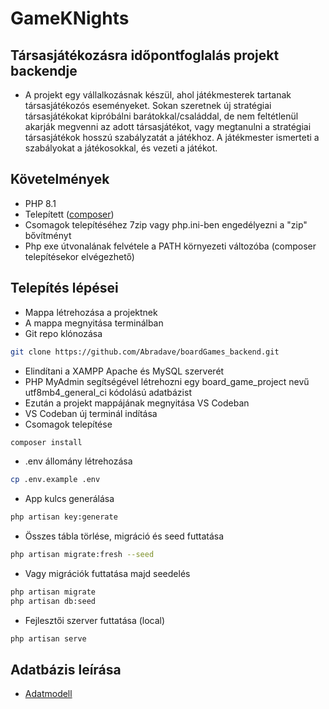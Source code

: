 # GameKNights 

## Társasjátékozásra időpontfoglalás projekt backendje

- A projekt egy vállalkozásnak készül, ahol játékmesterek tartanak társasjátékozós eseményeket. Sokan szeretnek új stratégiai társasjátékokat kipróbálni barátokkal/családdal, de nem feltétlenül akarják megvenni az adott társasjátékot, vagy megtanulni a stratégiai társasjátékok hosszú szabályzatát a játékhoz. A játékmester ismerteti a szabályokat a játékosokkal, és vezeti a játékot.

## Követelmények

- PHP 8.1
- Telepített ([composer](https://getcomposer.org/))
- Csomagok telepítéséhez 7zip vagy php.ini-ben engedélyezni a "zip" bővítményt
- Php exe útvonalának felvétele a PATH környezeti változóba (composer telepítésekor elvégezhető)

## Telepítés lépései

- Mappa létrehozása a projektnek
- A mappa megnyitása terminálban
- Git repo klónozása

```sh
git clone https://github.com/Abradave/boardGames_backend.git
```

- Elindítani a XAMPP Apache és MySQL szerverét
- PHP MyAdmin segítségével létrehozni egy board_game_project nevű utf8mb4_general_ci kódolású adatbázist
- Ezután a projekt mappájának megnyitása VS Codeban
- VS Codeban új terminál indítása
- Csomagok telepítése

```sh
composer install
```

- .env állomány létrehozása
  
```sh
cp .env.example .env
```

- App kulcs generálása
  
```sh
php artisan key:generate 
```

- Összes tábla törlése, migráció és seed futtatása

```sh
php artisan migrate:fresh --seed
```

- Vagy migrációk futtatása majd seedelés

```sh
php artisan migrate
php artisan db:seed
```

- Fejlesztői szerver futtatása (local)

```sh
php artisan serve
```

## Adatbázis leírása

- [Adatmodell][def]


[def]: https://github.com/Abradave/boardGames_backend/wiki/Adatmodell